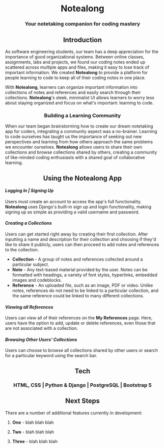 # <div align="center">Notealong</div>
### <div align="center">Your notetaking companion for coding mastery<div>

## <div align="center">Introduction</div>
As software engineering students, our team has a deep appreciation for the importance of good organizational systems. Between online classes, assignments, labs and projects, we found our coding notes ended up scattered across multiple apps and files, making it easy to lose track of important information. We created **Notealong** to provide a platform for people learning to code to keep all of their coding notes in one place.  

With **Notealong**, learners can organize important information into collections of notes and references and easily search through their collections. **Notealong**'s sleek, minimalist UI allows learners to worry less about staying organized and focus on what's important: learning to code.

### <div align="center">Building a Learning Community</div>

When our team began brainstorming how to create our dream notetaking app for coders, integrating a community aspect was a no-brainer. Learning to code ourselves has taught us the importance of seeking out new perspectives and learning from how others approach the same problems we encounter ourselves. **Notealong** allows users to share their own collections and browse collections shared by others, creating a community of like-minded coding enthusiasts with a shared goal of collaborative learning.

## <div align="center">Using the Notealong App</div>
#### *Logging In | Signing Up*
Users must create an account to access the app's full functionality. **Notealong** uses Django's built-in sign up and login functionality, making signing up as simple as providing a valid username and password.

#### *Creating a Collections*
Users can get started right away by creating their first collection. After inputting a name and description for their collection and choosing if they'd like to share it publicly, users can then proceed to add notes and references to the collection.

* **Collection** - A group of notes and references collected around a particular subject.
* **Note** - Any text-based material provided by the user. Notes can be formatted with headings, a variety of font styles, hyperlinks, embedded images and codeblocks.
* **Reference** - An uploaded file, such as an image, PDF or video. Unlike notes, references do not need to be linked to a particular collection, and the same reference could be linked to many different collections.

#### *Viewing all References*
Users can view all of their references on the **My References** page. Here, users have the option to add, update or delete references, even those that are not associated with a collection.

#### *Browsing Other Users' Collections*
Users can choose to browse all collections shared by other users or search for a particular keyword using the search bar.


## <div align="center">Tech</div>

### <div align="center">HTML, CSS | Python & Django | PostgreSQL | Bootstrap 5</div>


## <div align="center">Next Steps</div>

There are a number of additional features currently in development:

1. **One** - blah blah blah

2. **Two** - blah blah blah

3. **Three** - blah blah blah